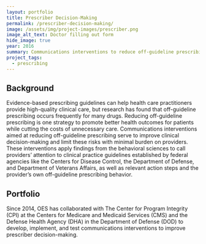 ```yaml
---
layout: portfolio
title: Prescriber Decision-Making
permalink: /prescriber-decision-making/
image: /assets/img/project-images/prescriber.png
image_alt_text: Doctor filling out form
hide_image: true
year: 2016
summary: Communications interventions to reduce off-guideline prescribing
project_tags:
  - prescribing
---
```

## Background

Evidence-based prescribing guidelines can help health care practitioners provide high-quality clinical care, but research has found that off-guideline prescribing occurs frequently for many drugs. Reducing off-guideline prescribing is one strategy to promote better health outcomes for patients while cutting the costs of unnecessary care. Communications interventions aimed at reducing off-guideline prescribing serve to improve clinical decision-making and limit these risks with minimal burden on providers. These interventions apply findings from the behavioral sciences to call providers’ attention to clinical practice guidelines established by federal agencies like the Centers for Disease Control, the Department of Defense, and Department of Veterans Affairs, as well as relevant action steps and the provider’s own off-guideline prescribing behavior. 

## Portfolio

Since 2014, OES has collaborated with The Center for Program Integrity (CPI) at the Centers for Medicare and Medicaid Services (CMS) and the Defense Health Agency (DHA) in the Department of Defense (DOD) to develop, implement, and test communications interventions to improve prescriber decision-making.
 
